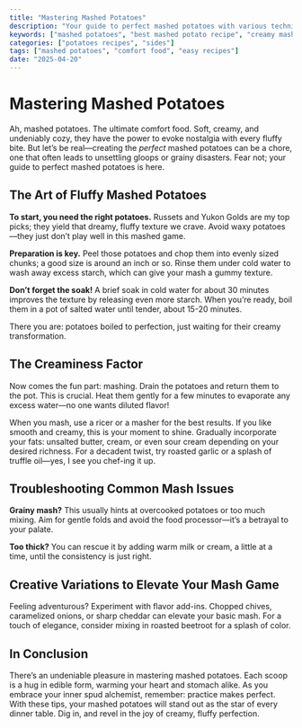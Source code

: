 ```yaml
---
title: "Mastering Mashed Potatoes"
description: "Your guide to perfect mashed potatoes with various techniques, flavor add-ins, and creative variations."
keywords: ["mashed potatoes", "best mashed potato recipe", "creamy mash"]
categories: ["potatoes recipes", "sides"]
tags: ["mashed potatoes", "comfort food", "easy recipes"]
date: "2025-04-20"
---
```


# Mastering Mashed Potatoes

Ah, mashed potatoes. The ultimate comfort food. Soft, creamy, and undeniably cozy, they have the power to evoke nostalgia with every fluffy bite. But let’s be real—creating the *perfect* mashed potatoes can be a chore, one that often leads to unsettling gloops or grainy disasters. Fear not; your guide to perfect mashed potatoes is here.

## The Art of Fluffy Mashed Potatoes

**To start, you need the right potatoes.** Russets and Yukon Golds are my top picks; they yield that dreamy, fluffy texture we crave. Avoid waxy potatoes—they just don’t play well in this mashed game. 

**Preparation is key.** Peel those potatoes and chop them into evenly sized chunks; a good size is around an inch or so. Rinse them under cold water to wash away excess starch, which can give your mash a gummy texture. 

**Don’t forget the soak!** A brief soak in cold water for about 30 minutes improves the texture by releasing even more starch. When you’re ready, boil them in a pot of salted water until tender, about 15-20 minutes.

There you are: potatoes boiled to perfection, just waiting for their creamy transformation.

## The Creaminess Factor

Now comes the fun part: mashing. Drain the potatoes and return them to the pot. This is crucial. Heat them gently for a few minutes to evaporate any excess water—no one wants diluted flavor! 

When you mash, use a ricer or a masher for the best results. If you like smooth and creamy, this is your moment to shine. Gradually incorporate your fats: unsalted butter, cream, or even sour cream depending on your desired richness. For a decadent twist, try roasted garlic or a splash of truffle oil—yes, I see you chef-ing it up.

## Troubleshooting Common Mash Issues

**Grainy mash?** This usually hints at overcooked potatoes or too much mixing. Aim for gentle folds and avoid the food processor—it’s a betrayal to your palate.

**Too thick?** You can rescue it by adding warm milk or cream, a little at a time, until the consistency is just right.

## Creative Variations to Elevate Your Mash Game

Feeling adventurous? Experiment with flavor add-ins. Chopped chives, caramelized onions, or sharp cheddar can elevate your basic mash. For a touch of elegance, consider mixing in roasted beetroot for a splash of color. 

## In Conclusion

There’s an undeniable pleasure in mastering mashed potatoes. Each scoop is a hug in edible form, warming your heart and stomach alike. As you embrace your inner spud alchemist, remember: practice makes perfect. With these tips, your mashed potatoes will stand out as the star of every dinner table. Dig in, and revel in the joy of creamy, fluffy perfection.